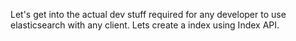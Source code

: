 Let's get into the actual dev stuff required for any developer to use elasticsearch with any client. Lets create a index using Index API.

